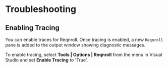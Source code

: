 # Troubleshooting

## Enabling Tracing

You can enable traces for Reqnroll. Once tracing is enabled, a new `Reqnroll` pane is added to the output window showing diagnostic messages. 

To enable tracing, select **Tools | Options | Reqnroll** from the menu in Visual Studio and set **Enable Tracing** to 'True'. 

